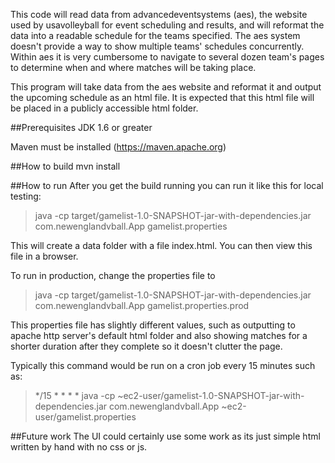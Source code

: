 This code will read data from advancedeventsystems (aes), the website used by usavolleyball for event scheduling and results, and will reformat the data into a readable schedule for the teams specified.  The aes system doesn't provide a way to show multiple teams' schedules concurrently.  Within aes it is very cumbersome to navigate to several dozen team's pages to determine when and where matches will be taking place.  

This program will take data from the aes website and reformat it and output the upcoming schedule as an html file.  It is expected that this html file will be placed in a publicly accessible html folder.

##Prerequisites
JDK 1.6 or greater

Maven must be installed (https://maven.apache.org)

##How to build
mvn install

##How to run
After you get the build running you can run it like this for local testing:
> java -cp target/gamelist-1.0-SNAPSHOT-jar-with-dependencies.jar com.newenglandvball.App gamelist.properties

This will create a data folder with a file index.html.  You can then view this file in a browser.  

To run in production, change the properties file to 
> java -cp target/gamelist-1.0-SNAPSHOT-jar-with-dependencies.jar com.newenglandvball.App gamelist.properties.prod

This properties file has slightly different values, such as outputting to apache http server's default html folder and also showing matches for a shorter duration after they complete so it doesn't clutter the page.

Typically this command would be run on a cron job every 15 minutes such as:
> */15 * * * * java -cp ~ec2-user/gamelist-1.0-SNAPSHOT-jar-with-dependencies.jar com.newenglandvball.App ~ec2-user/gamelist.properties

##Future work
The UI could certainly use some work as its just simple html written by hand with no css or js.  
